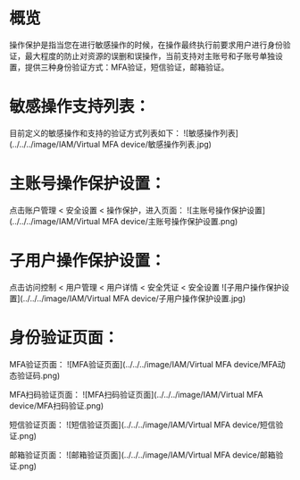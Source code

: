 # 概览

操作保护是指当您在进行敏感操作的时候，在操作最终执行前要求用户进行身份验证，最大程度的防止对资源的误删和误操作，当前支持对主账号和子账号单独设置，提供三种身份验证方式：MFA验证，短信验证，邮箱验证。

# 敏感操作支持列表：

目前定义的敏感操作和支持的验证方式列表如下：
![敏感操作列表](../../../image/IAM/Virtual MFA device/敏感操作列表.jpg)

# 主账号操作保护设置：

点击账户管理 < 安全设置 < 操作保护，进入页面：
![主账号操作保护设置](../../../image/IAM/Virtual MFA device/主账号操作保护设置.png)

# 子用户操作保护设置：

点击访问控制 < 用户管理 < 用户详情 < 安全凭证 < 安全设置
![子用户操作保护设置](../../../image/IAM/Virtual MFA device/子用户操作保护设置.jpg)

# 身份验证页面：

MFA验证页面：
![MFA验证页面](../../../image/IAM/Virtual MFA device/MFA动态验证码.png)

MFA扫码验证页面：
![MFA扫码验证页面](../../../image/IAM/Virtual MFA device/MFA扫码验证.png)

短信验证页面：
![短信验证页面](../../../image/IAM/Virtual MFA device/短信验证.png)

邮箱验证页面：
![邮箱验证页面](../../../image/IAM/Virtual MFA device/邮箱验证.png)
